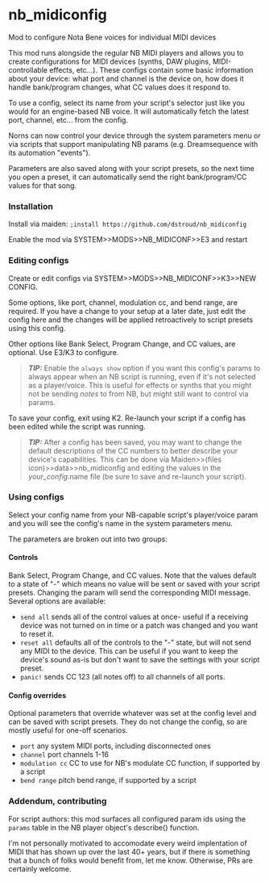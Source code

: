 # nb_midiconfig
Mod to configure Nota Bene voices for individual MIDI devices

This mod runs alongside the regular NB MIDI players and allows you to create configurations for MIDI devices (synths, DAW plugins, MIDI-controllable effects, etc...). These configs contain some basic information about your device: what port and channel is the device on, how does it handle bank/program changes, what CC values does it respond to.

To use a config, select its name from your script's selector just like you would for an engine-based NB voice. It will automatically fetch the latest port, channel, etc... from the config.

Norns can now control your device through the system parameters menu or via scripts that support manipulating NB params (e.g. Dreamsequence with its automation "events").

Parameters are also saved along with your script presets, so the next time you open a preset, it can automatically send the right bank/program/CC values for that song.


### Installation
Install via maiden: `;install https://github.com/dstroud/nb_midiconfig`

Enable the mod via SYSTEM>>MODS>>NB_MIDICONF>>E3 and restart


### Editing configs

Create or edit configs via SYSTEM>>MODS>>NB_MIDICONF>>K3>>NEW CONFIG.

Some options, like port, channel, modulation cc, and bend range, are required. If you have a change to your setup at a later date, just edit the config here and the changes will be applied retroactively to script presets using this config.

Other options like Bank Select, Program Change, and CC values, are optional. Use E3/K3 to configure.

  > **_TIP:_** Enable the `always show` option if you want this config's params to always appear when an NB script is running, even if it's not selected as a player/voice. This is useful for effects or synths that you might not be sending *notes* to from NB, but might still want to control via params.

To save your config, exit using K2. Re-launch your script if a config has been edited while the script was running.
 
  > **_TIP:_** After a config has been saved, you may want to change the default descriptions of the CC numbers to better describe your device's capabilities. This can be done via Maiden>>(files icon)>>data>>nb_midiconfig and editing the values in the *your_config*.name file (be sure to save and re-launch your script).


### Using configs
Select your config name from your NB-capable script's player/voice param and you will see the config's name in the system parameters menu.

The parameters are broken out into two groups:

#### Controls 
Bank Select, Program Change, and CC values. Note that the values default to a state of "-" which means no value will be sent or saved with your script presets. Changing the param will send the corresponding MIDI message. Several options are available:
- `send all` sends all of the control values at once- useful if a receiving device was not turned on in time or a patch was changed and you want to reset it.
- `reset all` defaults all of the controls to the "-" state, but will not send any MIDI to the device. This can be useful if you want to keep the device's sound as-is but don't want to save the settings with your script preset.
- `panic!` sends CC 123 (all notes off) to all channels of all ports.

#### Config overrides
Optional parameters that override whatever was set at the config level and can be saved with script presets. They do not change the config, so are mostly useful for one-off scenarios.
- `port` any system MIDI ports, including disconnected ones
- `channel` port channels 1-16
- `modulation cc` CC to use for NB's modulate CC function, if supported by a script
- `bend range` pitch bend range, if supported by a script


### Addendum, contributing
For script authors: this mod surfaces all configured param ids using the `params` table in the NB player object's describe() function.

I'm not personally motivated to accomodate every weird implentation of MIDI that has shown up over the last 40+ years, but if there is something that a bunch of folks would benefit from, let me know. Otherwise, PRs are certainly welcome.